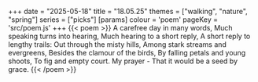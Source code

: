 +++
date = "2025-05-18"
title = "18.05.25"
themes = ["walking", "nature", "spring"]
series = ["picks"]
[params]
  colour = 'poem'
  pageKey = 'src/poem.js'
+++
{{< poem >}}
A carefree day in many words,
Much speaking turns into hearing,
Much hearing to a short reply,
A short reply to lengthy trails:
Out through the misty hills,
Among stark streams and evergreens,
Besides the clamour of the birds,
By falling petals and young shoots,
To fig and empty court. My prayer -
That it would be a seed by grace.
{{< /poem >}}